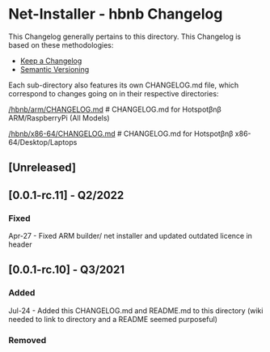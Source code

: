 # Net-Installer - hbnb Changelog
This Changelog generally pertains to this directory. 
This Changelog is based on these methodologies:
- [Keep a Changelog](https://keepachangelog.com/en/1.0.0/)
- [Semantic Versioning](https://semver.org/spec/v2.0.0.html)

Each sub-directory also features its own CHANGELOG.md file, which correspond to changes going on in their respective directories:

[/hbnb/arm/CHANGELOG.md](https://github.com/unclehowell/datro/tree/net-installer/hbnb/arm/CHANGELOG.md "Hotspotβnβ ARM Changelog")      # CHANGELOG.md for Hotspotβnβ ARM/RaspberryPi (All Models)

[/hbnb/x86-64/CHANGELOG.md](https://github.com/unclehowell/datro/tree/net-installer/hbnb/x86-64/CHANGELOG.md "Hotspotβnβ x86-64 Changelog")      # CHANGELOG.md for Hotspotβnβ x86-64/Desktop/Laptops


## [Unreleased]

## [0.0.1-rc.11] - Q2/2022

### Fixed
Apr-27 - Fixed ARM builder/ net installer and updated outdated licence in header  

## [0.0.1-rc.10] - Q3/2021

### Added
Jul-24 - Added this CHANGELOG.md and README.md to this directory (wiki needed to link to directory and a README seemed purposeful)

### Removed
